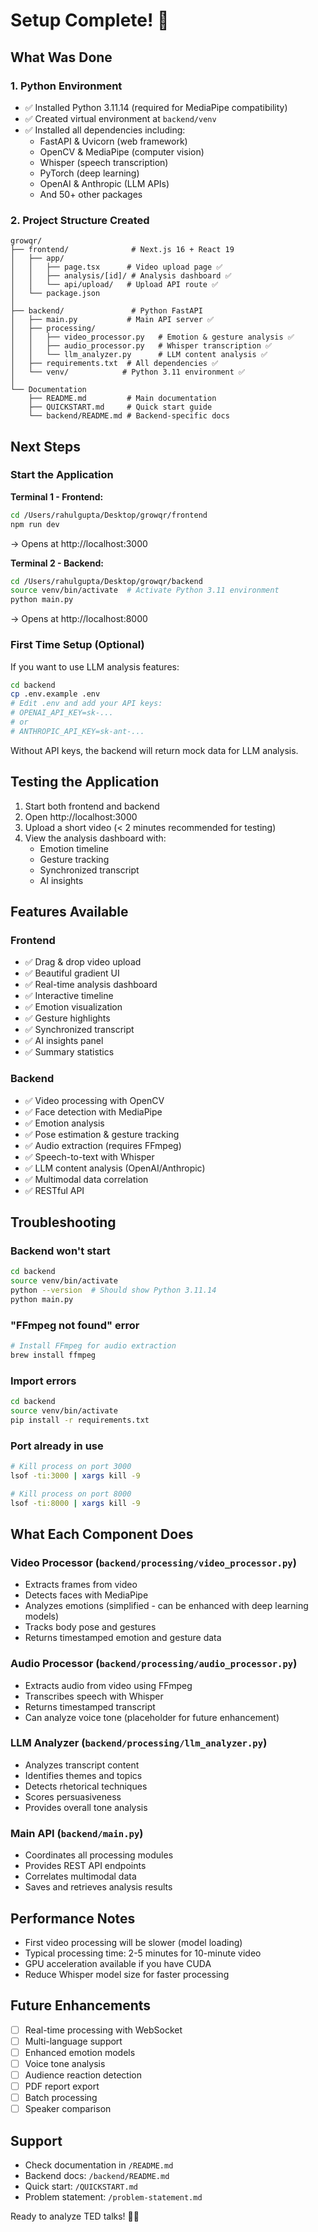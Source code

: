 # Setup Complete! 🎉

## What Was Done

### 1. Python Environment
- ✅ Installed Python 3.11.14 (required for MediaPipe compatibility)
- ✅ Created virtual environment at `backend/venv`
- ✅ Installed all dependencies including:
  - FastAPI & Uvicorn (web framework)
  - OpenCV & MediaPipe (computer vision)
  - Whisper (speech transcription)
  - PyTorch (deep learning)
  - OpenAI & Anthropic (LLM APIs)
  - And 50+ other packages

### 2. Project Structure Created
```
growqr/
├── frontend/              # Next.js 16 + React 19
│   ├── app/
│   │   ├── page.tsx      # Video upload page ✅
│   │   ├── analysis/[id]/ # Analysis dashboard ✅
│   │   └── api/upload/   # Upload API route ✅
│   └── package.json
│
├── backend/               # Python FastAPI
│   ├── main.py           # Main API server ✅
│   ├── processing/
│   │   ├── video_processor.py   # Emotion & gesture analysis ✅
│   │   ├── audio_processor.py   # Whisper transcription ✅
│   │   └── llm_analyzer.py      # LLM content analysis ✅
│   ├── requirements.txt  # All dependencies ✅
│   └── venv/            # Python 3.11 environment ✅
│
└── Documentation
    ├── README.md         # Main documentation
    ├── QUICKSTART.md     # Quick start guide
    └── backend/README.md # Backend-specific docs
```

## Next Steps

### Start the Application

**Terminal 1 - Frontend:**
```bash
cd /Users/rahulgupta/Desktop/growqr/frontend
npm run dev
```
→ Opens at http://localhost:3000

**Terminal 2 - Backend:**
```bash
cd /Users/rahulgupta/Desktop/growqr/backend
source venv/bin/activate  # Activate Python 3.11 environment
python main.py
```
→ Opens at http://localhost:8000

### First Time Setup (Optional)

If you want to use LLM analysis features:

```bash
cd backend
cp .env.example .env
# Edit .env and add your API keys:
# OPENAI_API_KEY=sk-...
# or
# ANTHROPIC_API_KEY=sk-ant-...
```

Without API keys, the backend will return mock data for LLM analysis.

## Testing the Application

1. Start both frontend and backend
2. Open http://localhost:3000
3. Upload a short video (< 2 minutes recommended for testing)
4. View the analysis dashboard with:
   - Emotion timeline
   - Gesture tracking
   - Synchronized transcript
   - AI insights

## Features Available

### Frontend
- ✅ Drag & drop video upload
- ✅ Beautiful gradient UI
- ✅ Real-time analysis dashboard
- ✅ Interactive timeline
- ✅ Emotion visualization
- ✅ Gesture highlights
- ✅ Synchronized transcript
- ✅ AI insights panel
- ✅ Summary statistics

### Backend
- ✅ Video processing with OpenCV
- ✅ Face detection with MediaPipe
- ✅ Emotion analysis
- ✅ Pose estimation & gesture tracking
- ✅ Audio extraction (requires FFmpeg)
- ✅ Speech-to-text with Whisper
- ✅ LLM content analysis (OpenAI/Anthropic)
- ✅ Multimodal data correlation
- ✅ RESTful API

## Troubleshooting

### Backend won't start
```bash
cd backend
source venv/bin/activate
python --version  # Should show Python 3.11.14
python main.py
```

### "FFmpeg not found" error
```bash
# Install FFmpeg for audio extraction
brew install ffmpeg
```

### Import errors
```bash
cd backend
source venv/bin/activate
pip install -r requirements.txt
```

### Port already in use
```bash
# Kill process on port 3000
lsof -ti:3000 | xargs kill -9

# Kill process on port 8000
lsof -ti:8000 | xargs kill -9
```

## What Each Component Does

### Video Processor (`backend/processing/video_processor.py`)
- Extracts frames from video
- Detects faces with MediaPipe
- Analyzes emotions (simplified - can be enhanced with deep learning models)
- Tracks body pose and gestures
- Returns timestamped emotion and gesture data

### Audio Processor (`backend/processing/audio_processor.py`)
- Extracts audio from video using FFmpeg
- Transcribes speech with Whisper
- Returns timestamped transcript
- Can analyze voice tone (placeholder for future enhancement)

### LLM Analyzer (`backend/processing/llm_analyzer.py`)
- Analyzes transcript content
- Identifies themes and topics
- Detects rhetorical techniques
- Scores persuasiveness
- Provides overall tone analysis

### Main API (`backend/main.py`)
- Coordinates all processing modules
- Provides REST API endpoints
- Correlates multimodal data
- Saves and retrieves analysis results

## Performance Notes

- First video processing will be slower (model loading)
- Typical processing time: 2-5 minutes for 10-minute video
- GPU acceleration available if you have CUDA
- Reduce Whisper model size for faster processing

## Future Enhancements

- [ ] Real-time processing with WebSocket
- [ ] Multi-language support
- [ ] Enhanced emotion models
- [ ] Voice tone analysis
- [ ] Audience reaction detection
- [ ] PDF report export
- [ ] Batch processing
- [ ] Speaker comparison

## Support

- Check documentation in `/README.md`
- Backend docs: `/backend/README.md`
- Quick start: `/QUICKSTART.md`
- Problem statement: `/problem-statement.md`

Ready to analyze TED talks! 🎤✨
